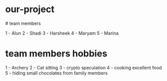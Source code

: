 # our-project

# team members

1 - Alun
2 - Shadi
3 - Harsheek
4 - Maryam
5 - Marina

# team members hobbies

1 - Archery
2 - Cat sitting
3 - crypto speculation
4 - cooking excellent food
5 - hiding small chocolates from family members
